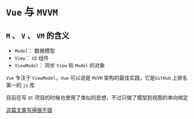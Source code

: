 # `Vue` 与 `MVVM`

## `M` 、 `V` 、 `VM` 的含义

- `Model`： 数据模型
- `View`： `UI` 组件
- `ViewModel`： 同步 `View` 和 `Model` 的对象

`Vue` 专注于 `ViewModel`，`Vue` 可以说是 `MVVM` 架构的最佳实践，它是`GitHub` 上排名第一的 `js` 库

目前在写 `Qt` 项目的时候也使用了类似的思想，不过只做了模型到视图的单向绑定

[这篇文章写得很不错]((https://www.cnblogs.com/onepixel/p/6034307.html))
